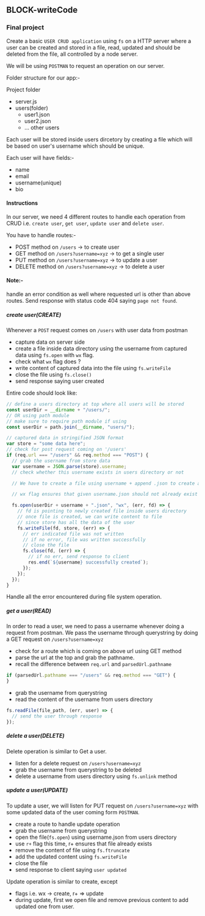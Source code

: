 ## BLOCK-writeCode

<!-- ............. -->

### Final project

Create a basic `USER CRUD application` using `fs` on a HTTP server where a user can be created and stored in a file, read, updated and should be deleted from the file, all controlled by a node server.

We will be using `POSTMAN` to request an operation on our server.

Folder structure for our app:-

Project folder

- server.js
- users(folder)
  - user1.json
  - user2.json
  - ... other users

Each user will be stored inside users dircetory by creating a file which will be based on user's username which should be unique.

Each user will have fields:-

- name
- email
- username(unique)
- bio

#### Instructions

In our server, we need 4 different routes to handle each operation from CRUD i.e. `create user`, `get user`, `update user` and `delete user`.

You have to handle routes:-

- POST method on `/users` -> to create user
- GET method on `/users?username=xyz` -> to get a single user
- PUT method on `/users?username=xyz` -> to update a user
- DELETE method on `/users?username=xyz` -> to delete a user

#### Note:-

handle an error condition as well where requested url is other than above routes. Send response with status code 404 saying `page not found`.

##### create user(CREATE)

Whenever a `POST` request comes on `/users` with user data from postman

- capture data on server side
- create a file inside data directory using the username from captured data using `fs.open` with `wx` flag.
- check what `wx` flag does ?
- write content of captured data into the file using `fs.writeFile`
- close the file using `fs.close()`
- send response saying user created

Entire code should look like:

```js
// define a users directory at top where all users will be stored
const userDir = __dirname + "/users/";
// OR using path module
// make sure to require path module if using
const userDir = path.join(__dirname, "users/");

// captured data in stringified JSON format
var store = "some data here";
// check for post request coming on '/users'
if (req.url === "/users" && req.method === "POST") {
  // grab the username from store data
  var username = JSON.parse(store).username;
  // check whether this username exists in users directory or not

  // We have to create a file using username + append .json to create a proper file

  // wx flag ensures that given username.json should not already exist in users directory, therwise throws an error

  fs.open(userDir + username + ".json", "wx", (err, fd) => {
    // fd is pointing to newly created file inside users directory
    // once file is created, we can write content to file
    // since store has all the data of the user
    fs.writeFile(fd, store, (err) => {
      // err indicated file was not written
      // if no error, file was written successfully
      // close the file
      fs.close(fd, (err) => {
        // if no err, send response to client
        res.end(`${username} successfully created`);
      });
    });
  });
}
```

Handle all the error encountered during file system operation.

##### get a user(READ)

In order to read a user, we need to pass a username whenever doing a request from postman. We pass the username through querystring by doing a GET request on `/users?username=xyz`

- check for a route which is coming on above url using GET method
- parse the url at the top and grab the pathname.
- recall the difference between `req.url` and `parsedUrl.pathname`

```js
if (parsedUrl.pathname === "/users" && req.method === "GET") {
}
```

- grab the username from querystring
- read the content of the username from users directory

```js
fs.readFile(file_path, (err, user) => {
  // send the user through response
});
```

##### delete a user(DELETE)

Delete operation is similar to Get a user.

- listen for a delete request on `/users?username=xyz`
- grab the username from querystring to be deleted
- delete a username from users directory using `fs.unlink` method

##### update a user(UPDATE)

To update a user, we will listen for PUT request on `/users?username=xyz` with some updated data of the user coming form `POSTMAN`.

- create a route to handle update operation
- grab the username from querystring
- open the file(`fs.open`) using username.json from users directory
- use `r+` flag this time, r+ ensures that file already exists
- remove the content of file using `fs.ftruncate`
- add the updated content using `fs.writeFile`
- close the file
- send response to client saying `user updated`

Update operation is similar to create, except

- flags i.e. wx -> create, r+ => update
- during update, first we open file and remove previous content to add updated one from user.

